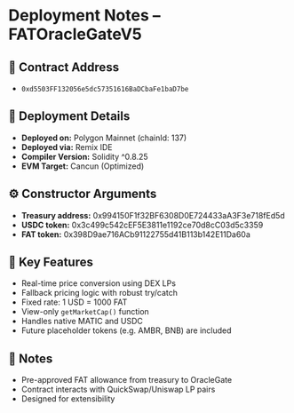 # Deployment Notes – FATOracleGateV5

## 🔗 Contract Address
- `0xd5503FF132056e5dc57351616BaDCbaFe1baD7be`

## 📅 Deployment Details
- **Deployed on:** Polygon Mainnet (chainId: 137)
- **Deployed via:** Remix IDE
- **Compiler Version:** Solidity ^0.8.25
- **EVM Target:** Cancun (Optimized)

## ⚙️ Constructor Arguments
- **Treasury address:** 0x994150F1f32BF6308D0E724433aA3F3e718fEd5d
- **USDC token:** 0x3c499c542cEF5E3811e1192ce70d8cC03d5c3359
- **FAT token:** 0x398D9ae716ACb91122755d41B113b142E11Da60a

## 🧠 Key Features
- Real-time price conversion using DEX LPs
- Fallback pricing logic with robust try/catch
- Fixed rate: 1 USD = 1000 FAT
- View-only `getMarketCap()` function
- Handles native MATIC and USDC
- Future placeholder tokens (e.g. AMBR, BNB) are included

## 📝 Notes
- Pre-approved FAT allowance from treasury to OracleGate
- Contract interacts with QuickSwap/Uniswap LP pairs
- Designed for extensibility

